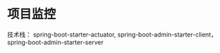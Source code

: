 # 项目监控
技术栈：
spring-boot-starter-actuator,
spring-boot-admin-starter-client，
spring-boot-admin-starter-server